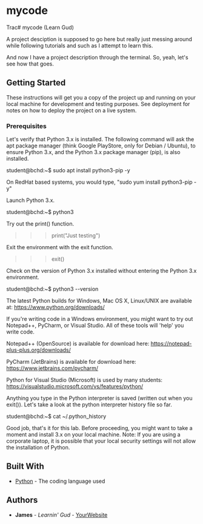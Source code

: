 # mycode
Trac# mycode (Learn Gud)

A project desciption is supposed to go here but really just messing around while following tutorials and such as I attempt to learn this.

And now I have a project description through the terminal. So, yeah, let's see how that goes.

## Getting Started

These instructions will get you a copy of the project up and running on your local machine
for development and testing purposes. See deployment for notes on how to deploy the project
on a live system.

### Prerequisites

Let's verify that Python 3.x is installed. The following command will ask the apt package manager (think Google PlayStore, only for Debian / Ubuntu), to ensure Python 3.x, and the Python 3.x package manager (pip), is also installed.

student@bchd:~$ sudo apt install python3-pip -y

On RedHat based systems, you would type, "sudo yum install python3-pip -y"

Launch Python 3.x.

student@bchd:~$ python3

Try out the print() function.

>>> print("Just testing")

Exit the environment with the exit function.

>>> exit()

Check on the version of Python 3.x installed without entering the Python 3.x environment.

student@bchd:~$ python3 --version

The latest Python builds for Windows, Mac OS X, Linux/UNIX are available at: https://www.python.org/downloads/

If you're writing code in a Windows environment, you might want to try out Notepad++, PyCharm, or Visual Studio. All of these tools will 'help' you write code.

Notepad++ (OpenSource) is available for download here: https://notepad-plus-plus.org/downloads/

PyCharm (JetBrains) is available for download here: https://www.jetbrains.com/pycharm/

Python for Visual Studio (Microsoft) is used by many students: https://visualstudio.microsoft.com/vs/features/python/

Anything you type in the Python interpreter is saved (written out when you exit()). Let's take a look at the python interpreter history file so far.

student@bchd:~$ cat ~/.python_history

Good job, that's it for this lab. Before proceeding, you might want to take a moment and install 3.x on your local machine. Note: If you are using a corporate laptop, it is possible that your local security settings will not allow the installation of Python.

## Built With

* [Python](https://www.python.org/) - The coding language used

## Authors

* **James** - *Learnin' Gud* - [YourWebsite](https://example.com/)

